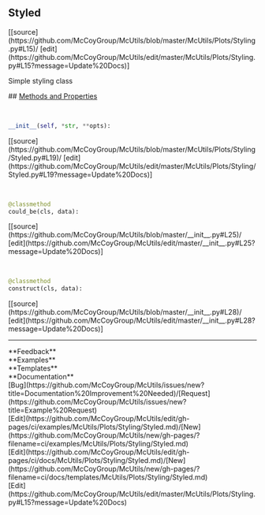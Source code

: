 ## <a id="McUtils.McUtils.Plots.Styling.Styled">Styled</a> 

<div class="docs-source-link" markdown="1">
[[source](https://github.com/McCoyGroup/McUtils/blob/master/McUtils/Plots/Styling.py#L15)/
[edit](https://github.com/McCoyGroup/McUtils/edit/master/McUtils/Plots/Styling.py#L15?message=Update%20Docs)]
</div>

Simple styling class







<div class="collapsible-section">
 <div class="collapsible-section collapsible-section-header" markdown="1">
## <a class="collapse-link" data-toggle="collapse" href="#methods" markdown="1"> Methods and Properties</a> <a class="float-right" data-toggle="collapse" href="#methods"><i class="fa fa-chevron-down"></i></a>
 </div>
 <div class="collapsible-section collapsible-section-body collapse show" id="methods" markdown="1">
 
<a id="McUtils.McUtils.Plots.Styling.Styled.__init__" class="docs-object-method">&nbsp;</a> 
```python
__init__(self, *str, **opts): 
```
<div class="docs-source-link" markdown="1">
[[source](https://github.com/McCoyGroup/McUtils/blob/master/McUtils/Plots/Styling/Styled.py#L19)/
[edit](https://github.com/McCoyGroup/McUtils/edit/master/McUtils/Plots/Styling/Styled.py#L19?message=Update%20Docs)]
</div>


<a id="McUtils.McUtils.Plots.Styling.Styled.could_be" class="docs-object-method">&nbsp;</a> 
```python
@classmethod
could_be(cls, data): 
```
<div class="docs-source-link" markdown="1">
[[source](https://github.com/McCoyGroup/McUtils/blob/master/__init__.py#L25)/
[edit](https://github.com/McCoyGroup/McUtils/edit/master/__init__.py#L25?message=Update%20Docs)]
</div>


<a id="McUtils.McUtils.Plots.Styling.Styled.construct" class="docs-object-method">&nbsp;</a> 
```python
@classmethod
construct(cls, data): 
```
<div class="docs-source-link" markdown="1">
[[source](https://github.com/McCoyGroup/McUtils/blob/master/__init__.py#L28)/
[edit](https://github.com/McCoyGroup/McUtils/edit/master/__init__.py#L28?message=Update%20Docs)]
</div>
 </div>
</div>












---


<div markdown="1" class="text-secondary">
<div class="container">
  <div class="row">
   <div class="col" markdown="1">
**Feedback**   
</div>
   <div class="col" markdown="1">
**Examples**   
</div>
   <div class="col" markdown="1">
**Templates**   
</div>
   <div class="col" markdown="1">
**Documentation**   
</div>
   <div class="col" markdown="1">
   
</div>
   <div class="col" markdown="1">
   
</div>
   <div class="col" markdown="1">
   
</div>
</div>
  <div class="row">
   <div class="col" markdown="1">
[Bug](https://github.com/McCoyGroup/McUtils/issues/new?title=Documentation%20Improvement%20Needed)/[Request](https://github.com/McCoyGroup/McUtils/issues/new?title=Example%20Request)   
</div>
   <div class="col" markdown="1">
[Edit](https://github.com/McCoyGroup/McUtils/edit/gh-pages/ci/examples/McUtils/Plots/Styling/Styled.md)/[New](https://github.com/McCoyGroup/McUtils/new/gh-pages/?filename=ci/examples/McUtils/Plots/Styling/Styled.md)   
</div>
   <div class="col" markdown="1">
[Edit](https://github.com/McCoyGroup/McUtils/edit/gh-pages/ci/docs/McUtils/Plots/Styling/Styled.md)/[New](https://github.com/McCoyGroup/McUtils/new/gh-pages/?filename=ci/docs/templates/McUtils/Plots/Styling/Styled.md)   
</div>
   <div class="col" markdown="1">
[Edit](https://github.com/McCoyGroup/McUtils/edit/master/McUtils/Plots/Styling.py#L15?message=Update%20Docs)   
</div>
   <div class="col" markdown="1">
   
</div>
   <div class="col" markdown="1">
   
</div>
   <div class="col" markdown="1">
   
</div>
</div>
</div>
</div>